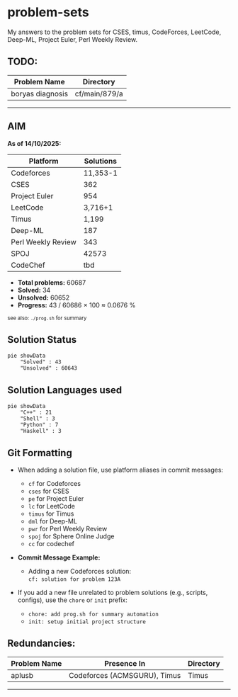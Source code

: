 # problem-sets

My answers to the problem sets for CSES, timus, CodeForces, LeetCode, Deep-ML, Project Euler, Perl Weekly Review.

## TODO:

| Problem Name       | Directory                      |
|--------------------|--------------------------------|
|  boryas diagnosis  | cf/main/879/a                  |
---

## AIM

**As of 14/10/2025:**

| Platform      | Solutions |
|---------------|-----------|
| Codeforces    | 11,353-1  |
| CSES          | 362       |
| Project Euler | 954       |
| LeetCode      | 3,716+1     |
| Timus         | 1,199     |
| Deep-ML       | 187       |
| Perl Weekly Review | 343  |
| SPOJ          | 42573     |
| CodeChef      | tbd       |
- **Total problems:** 60687 
- **Solved:** 34
- **Unsolved:** 60652
- **Progress:** 43 / 60686 × 100 ≈ 0.0676 %

<sub>see also: <code>./prog.sh</code> for summary</sub>

## Solution Status

```mermaid
pie showData
    "Solved" : 43
    "Unsolved" : 60643
```

## Solution Languages used

```mermaid
pie showData
    "C++" : 21
    "Shell" : 3
    "Python" : 7
    "Haskell" : 3
```

## Git Formatting

- When adding a solution file, use platform aliases in commit messages:
    - `cf` for Codeforces
    - `cses` for CSES
    - `pe` for Project Euler
    - `lc` for LeetCode
    - `timus` for Timus
    - `dml` for Deep-ML
    - `pwr` for Perl Weekly Review
    - `spoj` for Sphere Online Judge
    - `cc` for codechef
- **Commit Message Example:**
    - Adding a new Codeforces solution:  
      `cf: solution for problem 123A`

- If you add a new file unrelated to problem solutions (e.g., scripts, configs), use the `chore` or `init` prefix:  
    - `chore: add prog.sh for summary automation`
    - `init: setup initial project structure`

## Redundancies:

| Problem Name | Presence In                                 | Directory |
|--------------|---------------------------------------------|-----------|
| aplusb       | Codeforces (ACMSGURU), Timus                | Timus     |
---


